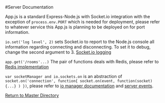 #Server Documentation


App.js is a standard Express-Node.js with Socket.io integration with the exception of `process.env.PORT` which is needed for deployment, please refer to whatever service this App.js is planning to be deployed on for port information.

`io.set('log level', 2)` sets Socket.io to report to the Node.js console all information regarding connecting and disconnecting. To set it to debug, change the second argument to 3. [Socket.io logging](https://github.com/LearnBoost/Socket.IO/wiki/Configuring-Socket.IO)

`app.get('/rooms'...)` The pair of functions deals with Redis, please refer to [Redis implementation](../server/db)

`var socketManager and io.sockets.on` is an abstraction of `socket.on('connection', function{ socket.on(event, function(socket) {...} ) })`, please refer to [io manager documentation](../server/io) and [server events](../server/events).

[Return to Master Directory](../README.md)